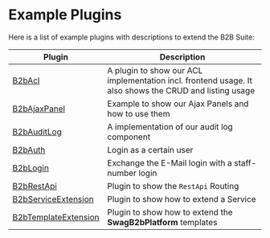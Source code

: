 # Example Plugins

Here is a list of example plugins with descriptions to extend the B2B Suite:

| Plugin                                 | Description                                                                                            |
|----------------------------------------|--------------------------------------------------------------------------------------------------------|
| [B2bAcl](B2bAcl.zip)                   | A plugin to show our ACL implementation incl. frontend usage. It also shows the CRUD and listing usage |
| [B2bAjaxPanel](B2bAjaxPanel.zip)       | Example to show our Ajax Panels and how to use them                                                    |
| [B2bAuditLog](B2bAuditLog.zip)         | A implementation of our audit log component                                                            |
| [B2bAuth](B2bAuth.zip)                 | Login as a certain user                                                                                |
| [B2bLogin](B2bLogin.zip)               | Exchange the E-Mail login with a staff-number login                                                    |
| [B2bRestApi](B2bRestApi.zip)           | Plugin to show the `RestApi` Routing                                                                   |
| [B2bServiceExtension](B2bServiceExtension.zip) | Plugin to show how to extend a Service                                                         |
| [B2bTemplateExtension](B2bTemplateExtension.zip) | Plugin to show how to extend the **SwagB2bPlatform** templates                               |
